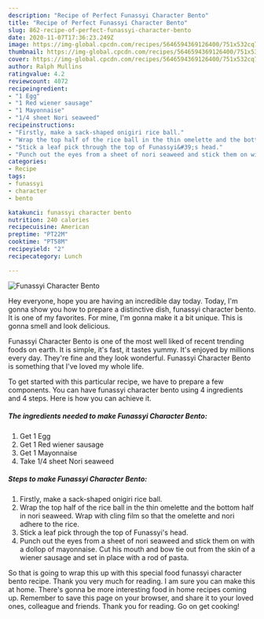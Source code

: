 ```yaml
---
description: "Recipe of Perfect Funassyi Character Bento"
title: "Recipe of Perfect Funassyi Character Bento"
slug: 862-recipe-of-perfect-funassyi-character-bento
date: 2020-11-07T17:36:23.249Z
image: https://img-global.cpcdn.com/recipes/5646594369126400/751x532cq70/funassyi-character-bento-recipe-main-photo.jpg
thumbnail: https://img-global.cpcdn.com/recipes/5646594369126400/751x532cq70/funassyi-character-bento-recipe-main-photo.jpg
cover: https://img-global.cpcdn.com/recipes/5646594369126400/751x532cq70/funassyi-character-bento-recipe-main-photo.jpg
author: Ralph Mullins
ratingvalue: 4.2
reviewcount: 4072
recipeingredient:
- "1 Egg"
- "1 Red wiener sausage"
- "1 Mayonnaise"
- "1/4 sheet Nori seaweed"
recipeinstructions:
- "Firstly, make a sack-shaped onigiri rice ball."
- "Wrap the top half of the rice ball in the thin omelette and the bottom half in nori seaweed. Wrap with cling film so that the omelette and nori adhere to the rice."
- "Stick a leaf pick through the top of Funassyi&#39;s head."
- "Punch out the eyes from a sheet of nori seaweed and stick them on with a dollop of mayonnaise. Cut his mouth and bow tie out from the skin of a wiener sausage and set in place with a rod of pasta."
categories:
- Recipe
tags:
- funassyi
- character
- bento

katakunci: funassyi character bento 
nutrition: 240 calories
recipecuisine: American
preptime: "PT22M"
cooktime: "PT58M"
recipeyield: "2"
recipecategory: Lunch

---
```



![Funassyi Character Bento](https://img-global.cpcdn.com/recipes/5646594369126400/751x532cq70/funassyi-character-bento-recipe-main-photo.jpg)

Hey everyone, hope you are having an incredible day today. Today, I'm gonna show you how to prepare a distinctive dish, funassyi character bento. It is one of my favorites. For mine, I'm gonna make it a bit unique. This is gonna smell and look delicious.

Funassyi Character Bento is one of the most well liked of recent trending foods on earth. It is simple, it's fast, it tastes yummy. It's enjoyed by millions every day. They're fine and they look wonderful. Funassyi Character Bento is something that I've loved my whole life.




To get started with this particular recipe, we have to prepare a few components. You can have funassyi character bento using 4 ingredients and 4 steps. Here is how you can achieve it.

<!--inarticleads1-->

##### The ingredients needed to make Funassyi Character Bento:

1. Get 1 Egg
1. Get 1 Red wiener sausage
1. Get 1 Mayonnaise
1. Take 1/4 sheet Nori seaweed




<!--inarticleads2-->

##### Steps to make Funassyi Character Bento:

1. Firstly, make a sack-shaped onigiri rice ball.
1. Wrap the top half of the rice ball in the thin omelette and the bottom half in nori seaweed. Wrap with cling film so that the omelette and nori adhere to the rice.
1. Stick a leaf pick through the top of Funassyi&#39;s head.
1. Punch out the eyes from a sheet of nori seaweed and stick them on with a dollop of mayonnaise. Cut his mouth and bow tie out from the skin of a wiener sausage and set in place with a rod of pasta.




So that is going to wrap this up with this special food funassyi character bento recipe. Thank you very much for reading. I am sure you can make this at home. There's gonna be more interesting food in home recipes coming up. Remember to save this page on your browser, and share it to your loved ones, colleague and friends. Thank you for reading. Go on get cooking!
